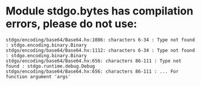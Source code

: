 # Module stdgo.bytes has compilation errors, please do not use:
```
stdgo/encoding/base64/Base64.hx:1086: characters 6-34 : Type not found : stdgo.encoding.binary.Binary
stdgo/encoding/base64/Base64.hx:1112: characters 6-34 : Type not found : stdgo.encoding.binary.Binary
stdgo/encoding/base64/Base64.hx:656: characters 86-111 : Type not found : stdgo.runtime.debug.Debug
stdgo/encoding/base64/Base64.hx:656: characters 86-111 : ... For function argument 'args'

```

